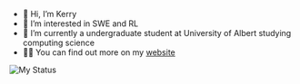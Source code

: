 - 👋 Hi, I’m Kerry
- 👀 I’m interested in SWE and RL
- 🌱 I’m currently a undergraduate student at University of Albert studying computing science
- 💁‍♂️ You can find out more on my [website](https://kerrycao.com)


![My Status](https://github-readme-stats.vercel.app/api?theme=tokyonight&count_private=true&username=yuqian5&show_icons=true)
